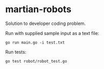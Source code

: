 # martian-robots

Solution to developer coding problem.

Run with supplied sample input as a text file:

```
go run main.go -i test.txt
```

Run tests:

```
go test robot/robot_test.go
```
